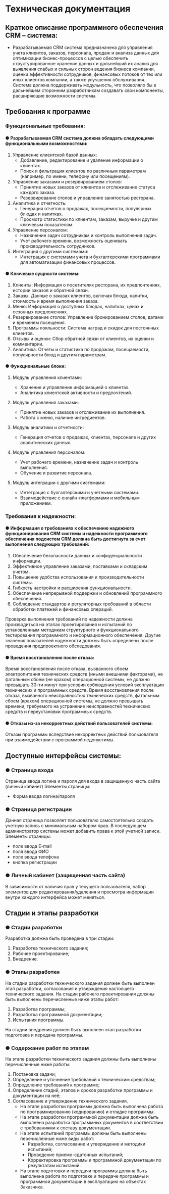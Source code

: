 # Техническая документация

## Краткое описание программного обеспечения CRM – система:
  - Разрабатываемая CRM система предназначена для управления учета клиентов, заказов, персонала, продаж и анализа данных для оптимизации бизнес-процессов с целью обеспечить структурированное хранение данных и дальнейший их анализ для выявления слабых и сильных сторон ведения бизнеса компании, оценки эффективности сотрудников, финансовых потоков от тех или иных клиентов компании, а также улучшения обслуживания. Система должна поддерживать модульность, что позволяло бы в дальнейшем сторонним разработчикам создавать свои компоненты, расширяющие возможности системы.

## Требования к программе
### Функциональные требования:
#### ● Разрабатываемая CRM система должна обладать следующими функциональными возможностями:
1. Управление клиентской базой данных:
    - Добавление, редактирование и удаление информации о клиентах.
    - Поиск и фильтрация клиентов по различным параметрам (например, по имени, телефону или посещениям).
2. Управление заказами и резервированием столов:
    - Принятие новых заказов от клиентов и отслеживание статуса каждого заказа.
    - Резервирование столов и управление занятостью ресторана.
3. Аналитика и отчетность:
    - Генерация отчетов о продажах, посещаемости, популярных блюдах и напитках.
    - Просмотр статистики по клиентам, заказам, выручке и другим ключевым показателям.
4. Управление персоналом:
    - Назначение задач сотрудникам и контроль выполнения задач.
    - Учет рабочего времени, возможность оценивать производительность сотрудников.
5. Интеграция с другими системами:
    - Интеграция с системами учета и бухгалтерскими программами для автоматизации финансовых процессов.

#### ● Ключевые сущности системы:
   1. Клиенты: Информация о посетителях ресторана, их предпочтениях, истории заказов и обратной связи.
   2. Заказы: Данные о заказах клиентов, включая блюда, напитки, стоимость и время выполнения заказа.
   3. Меню: Информация о доступных блюдах, напитках, ценах и сезонных предложениях.
   4. Резервирование столов: Управление бронированием столов, датами и временем посещения.
   5. Программы лояльности: Система наград и скидок для постоянных клиентов.
   6. Отзывы и оценки: Сбор обратной связи от клиентов, их оценки и комментарии.
   7. Аналитика: Отчеты и статистика по продажам, посещаемости, популярности блюд и другим параметрам.

#### ● Функциональные блоки:
1. Модуль управления клиентами:
   - Хранение и управление информацией о клиентах.
   - Аналитика клиентской активности и предпочтений.

2. Модуль управления заказами:
   - Принятие новых заказов и отслеживание их выполнения.
   - Работа с меню, наличие ингредиентов.

3. Модуль аналитики и отчетности:
   - Генерация отчетов о продажах, клиентах, персонале и других аналитических данных.

4. Модуль управления персоналом:
   - Учет рабочего времени, назначение задач и контроль выполнения.
   - Обучение и развитие персонала.

5. Модуль интеграции с другими системами:
   - Интеграция с бухгалтерскими и учетными системами.
   - Взаимодействие с онлайн-платформами и мобильным приложением.

### Требования к надежности:
#### ● Информация о требованиях к обеспечению надежного функционирования CRM системы и надежности программного обеспечения подсистем CRM должна быть достигнута за счет выполнения следующих требований:
1. Обеспечение безопасности данных и конфиденциальности информации.
2. Эффективное управление заказами, поставками и складским учетом.
3. Повышение удобства использования и производительности системы.
4. Гибкость настройки и расширения функциональности.
5. Обеспечение непрерывной поддержки и обновлений программного обеспечения.
6. Соблюдение стандартов и регуляторных требований в области обработки платежей и финансовых операций.

Проверка выполнения требований по надежности должна производиться на этапах проектирования и испытаний по установленным методикам структурного и функционального тестирования программного и информационного обеспечения. Другие значения показателей надежности должны быть определены после проведения предпроектного обследования.

#### ● Время восстановления после отказа:
Время восстановления после отказа, вызванного сбоем электропитания технических средств (иными внешними факторами), не фатальным сбоем (не крахом) операционной системы, не должно превышать 30-ти минут при условии соблюдения условий эксплуатации технических и программных средств.
Время восстановления после отказа, вызванного неисправностью технических средств, фатальным сбоем (крахом) операционной системы, не должно превышать времени, требуемого на устранение неисправностей технических средств и переустановки программных средств.

#### ● Отказы из-за некорректных действий пользователей системы:
Отказы программы вследствие некорректных действий пользователя при взаимодействии с программой недопустимы. 

## Доступные интерфейсы системы:
### ● Страница входа
   Страница ввода логина и пароля для входа в защищенную часть сайта (личный кабинет)
   Элементы страницы:
   * Форма ввода логина/пароля
### ● Страница регистрации
   Данная страница позволяет пользователю самостоятельно создать учетную запись с минимальным набором прав. В последующем администратор системы может добавить права к этой учетной записи.
   Элементы страницы:
   * поле ввода E-mail
   * поля ввода ФИО
   * поле ввода телефона
   * кнопка регистрации
### ● Личный кабинет (защищенная часть сайта)
   В зависимости от наличия прав у текущего пользователя, набор элементов для редактирования/удаления и просмотра информации внутри каждого интерфейса может меняться.

## Стадии и этапы разработки
### ● Стадии разработки
Разработка должна быть проведена в три стадии: 
1. Разработка технического задания; 
2. Рабочее проектирование; 
3. Внедрение.

### ● Этапы разработки 
На стадии разработки технического задания должен быть выполнен этап разработки, согласования и утверждения настоящего технического задания. 
На стадии рабочего проектирования должны быть выполнены перечисленные ниже этапы работ:
1. Разработка программы; 
2. Разработка программной документации; 
3. Испытания программы.

На стадии внедрения должен быть выполнен этап разработки подготовка и передача программы.

### ● Содержание работ по этапам
На этапе разработки технического задания должны быть выполнены перечисленные ниже работы: 
1. Постановка задачи; 
2. Определение и уточнение требований к техническим средствам; 
3. Определение требований к программе;
4. Определение стадий, этапов и сроков разработки программы и документации на неё; 
5. Согласование и утверждение технического задания. 
    - На этапе разработки программы должна быть выполнена работа по программированию (кодированию) и отладке программы.
    - На этапе разработки программной документации должна быть выполнена разработка программных документов в соответствии с требованиями к составу документации. 
    - На этапе испытаний программы должны быть выполнены перечисленные ниже виды работ: 
        * Разработка, согласование и утверждение и методики испытаний; 
        * Проведение приемо-сдаточных испытаний; 
        * Корректировка программы и программной документации по результатам испытаний. 
    - На этапе подготовки и передачи программы должна быть выполнена работа по подготовке и передаче программы и программной документации в эксплуатацию на объектах Заказчика.
